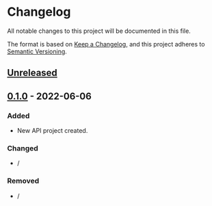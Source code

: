 # Changelog
All notable changes to this project will be documented in this file.

The format is based on [Keep a Changelog](https://keepachangelog.com/en/1.0.0/),
and this project adheres to [Semantic Versioning](https://semver.org/spec/v2.0.0.html).

## [Unreleased]

## [0.1.0] - 2022-06-06
### Added
- New API project created.

### Changed
- /

### Removed
- /

[Unreleased]: https://github.com/komandar/todo-api-app/compare/v0.1.0...HEAD
[0.1.0]: https://github.com/komandar/todo-api-app/compare/releases/tag/v0.1.0
